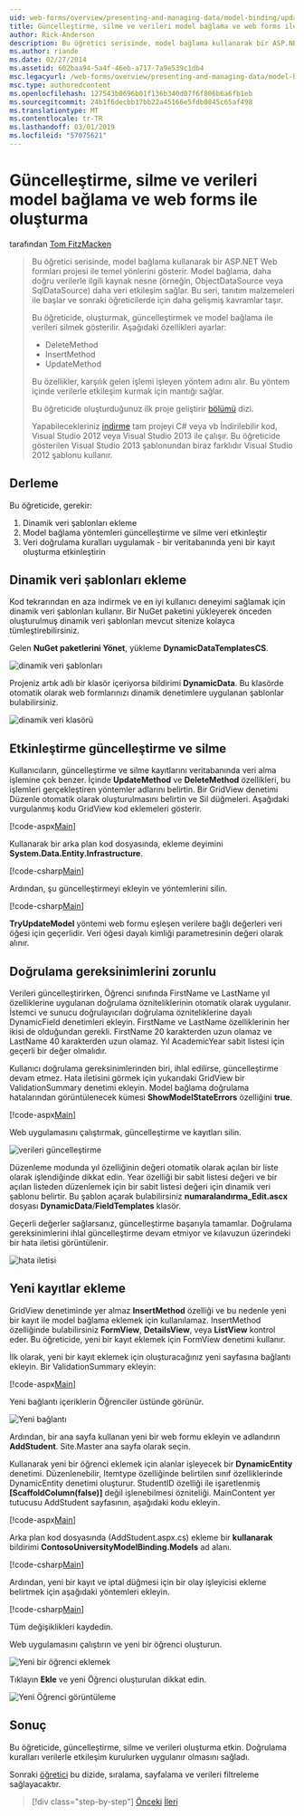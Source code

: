 ```yaml
---
uid: web-forms/overview/presenting-and-managing-data/model-binding/updating-deleting-and-creating-data
title: Güncelleştirme, silme ve verileri model bağlama ve web forms ile oluşturma | Microsoft Docs
author: Rick-Anderson
description: Bu öğretici serisinde, model bağlama kullanarak bir ASP.NET Web formları projesi ile temel yönlerini gösterir. Model bağlama veri etkileşimi daha fazla düz - sağlar...
ms.author: riande
ms.date: 02/27/2014
ms.assetid: 602baa94-5a4f-46eb-a717-7a9e539c1db4
msc.legacyurl: /web-forms/overview/presenting-and-managing-data/model-binding/updating-deleting-and-creating-data
msc.type: authoredcontent
ms.openlocfilehash: 127543b0696b01f136b340d07f6f806b6a6fb1eb
ms.sourcegitcommit: 24b1f6decbb17bb22a45166e5fdb0845c65af498
ms.translationtype: MT
ms.contentlocale: tr-TR
ms.lasthandoff: 03/01/2019
ms.locfileid: "57075621"
---
```

<a name="updating-deleting-and-creating-data-with-model-binding-and-web-forms"></a>Güncelleştirme, silme ve verileri model bağlama ve web forms ile oluşturma
====================
tarafından [Tom FitzMacken](https://github.com/tfitzmac)

> Bu öğretici serisinde, model bağlama kullanarak bir ASP.NET Web formları projesi ile temel yönlerini gösterir. Model bağlama, daha doğru verilerle ilgili kaynak nesne (örneğin, ObjectDataSource veya SqlDataSource) daha veri etkileşim sağlar. Bu seri, tanıtım malzemeleri ile başlar ve sonraki öğreticilerde için daha gelişmiş kavramlar taşır.
> 
> Bu öğreticide, oluşturmak, güncelleştirmek ve model bağlama ile verileri silmek gösterilir. Aşağıdaki özellikleri ayarlar:
> 
> - DeleteMethod
> - InsertMethod
> - UpdateMethod
> 
> Bu özellikler, karşılık gelen işlemi işleyen yöntem adını alır. Bu yöntem içinde verilerle etkileşim kurmak için mantığı sağlar.
> 
> Bu öğreticide oluşturduğunuz ilk proje geliştirir [bölümü](retrieving-data.md) dizi.
> 
> Yapabilecekleriniz [indirme](https://go.microsoft.com/fwlink/?LinkId=286116) tam projeyi C# veya vb İndirilebilir kod, Visual Studio 2012 veya Visual Studio 2013 ile çalışır. Bu öğreticide gösterilen Visual Studio 2013 şablonundan biraz farklıdır Visual Studio 2012 şablonu kullanır.


## <a name="what-youll-build"></a>Derleme

Bu öğreticide, gerekir:

1. Dinamik veri şablonları ekleme
2. Model bağlama yöntemleri güncelleştirme ve silme veri etkinleştir
3. Veri doğrulama kuralları uygulamak - bir veritabanında yeni bir kayıt oluşturma etkinleştirin

## <a name="add-dynamic-data-templates"></a>Dinamik veri şablonları ekleme

Kod tekrarından en aza indirmek ve en iyi kullanıcı deneyimi sağlamak için dinamik veri şablonları kullanır. Bir NuGet paketini yükleyerek önceden oluşturulmuş dinamik veri şablonları mevcut sitenize kolayca tümleştirebilirsiniz.

Gelen **NuGet paketlerini Yönet**, yükleme **DynamicDataTemplatesCS**.

![dinamik veri şablonları](updating-deleting-and-creating-data/_static/image1.png)

Projeniz artık adlı bir klasör içeriyorsa bildirimi **DynamicData**. Bu klasörde otomatik olarak web formlarınızı dinamik denetimlere uygulanan şablonlar bulabilirsiniz.

![dinamik veri klasörü](updating-deleting-and-creating-data/_static/image2.png)

## <a name="enable-updating-and-deleting"></a>Etkinleştirme güncelleştirme ve silme

Kullanıcıların, güncelleştirme ve silme kayıtlarını veritabanında veri alma işlemine çok benzer. İçinde **UpdateMethod** ve **DeleteMethod** özellikleri, bu işlemleri gerçekleştiren yöntemler adlarını belirtin. Bir GridView denetimi Düzenle otomatik olarak oluşturulmasını belirtin ve Sil düğmeleri. Aşağıdaki vurgulanmış kodu GridView kod eklemeleri gösterir.

[!code-aspx[Main](updating-deleting-and-creating-data/samples/sample1.aspx?highlight=4-5)]

Kullanarak bir arka plan kod dosyasında, ekleme deyimini **System.Data.Entity.Infrastructure**.

[!code-csharp[Main](updating-deleting-and-creating-data/samples/sample2.cs)]

Ardından, şu güncelleştirmeyi ekleyin ve yöntemlerini silin.

[!code-csharp[Main](updating-deleting-and-creating-data/samples/sample3.cs)]

**TryUpdateModel** yöntemi web formu eşleşen verilere bağlı değerleri veri öğesi için geçerlidir. Veri öğesi dayalı kimliği parametresinin değeri olarak alınır.

## <a name="enforce-validation-requirements"></a>Doğrulama gereksinimlerini zorunlu

Verileri güncelleştirirken, Öğrenci sınıfında FirstName ve LastName yıl özelliklerine uygulanan doğrulama özniteliklerinin otomatik olarak uygulanır. İstemci ve sunucu doğrulayıcıları doğrulama özniteliklerine dayalı DynamicField denetimleri ekleyin. FirstName ve LastName özelliklerinin her ikisi de olduğundan gerekli. FirstName 20 karakterden uzun olamaz ve LastName 40 karakterden uzun olamaz. Yıl AcademicYear sabit listesi için geçerli bir değer olmalıdır.

Kullanıcı doğrulama gereksinimlerinden biri, ihlal edilirse, güncelleştirme devam etmez. Hata iletisini görmek için yukarıdaki GridView bir ValidationSummary denetimi ekleyin. Model bağlama doğrulama hatalarından görüntülenecek kümesi **ShowModelStateErrors** özelliğini **true**. 

[!code-aspx[Main](updating-deleting-and-creating-data/samples/sample4.aspx)]

Web uygulamasını çalıştırmak, güncelleştirme ve kayıtları silin.

![verileri güncelleştirme](updating-deleting-and-creating-data/_static/image3.png)

Düzenleme modunda yıl özelliğinin değeri otomatik olarak açılan bir liste olarak işlendiğinde dikkat edin. Year özelliği bir sabit listesi değeri ve bir açılan listeden düzenlemek için bir sabit listesi değeri için dinamik veri şablonu belirtir. Bu şablon açarak bulabilirsiniz **numaralandırma\_Edit.ascx** dosyası **DynamicData**/**FieldTemplates** klasör.

Geçerli değerler sağlarsanız, güncelleştirme başarıyla tamamlar. Doğrulama gereksinimlerini ihlal güncelleştirme devam etmiyor ve kılavuzun üzerindeki bir hata iletisi görüntülenir.

![hata iletisi](updating-deleting-and-creating-data/_static/image4.png)

## <a name="add-new-records"></a>Yeni kayıtlar ekleme

GridView denetiminde yer almaz **InsertMethod** özelliği ve bu nedenle yeni bir kayıt ile model bağlama eklemek için kullanılamaz. InsertMethod özelliğinde bulabilirsiniz **FormView**, **DetailsView**, veya **ListView** kontrol eder. Bu öğreticide, yeni bir kayıt eklemek için FormView denetimi kullanır.

İlk olarak, yeni bir kayıt eklemek için oluşturacağınız yeni sayfasına bağlantı ekleyin. Bir ValidationSummary ekleyin:

[!code-aspx[Main](updating-deleting-and-creating-data/samples/sample5.aspx)]

Yeni bağlantı içeriklerin Öğrenciler üstünde görünür.

![Yeni bağlantı](updating-deleting-and-creating-data/_static/image5.png)

Ardından, bir ana sayfa kullanan yeni bir web formu ekleyin ve adlandırın **AddStudent**. Site.Master ana sayfa olarak seçin.

Kullanarak yeni bir öğrenci eklemek için alanlar işleyecek bir **DynamicEntity** denetimi. Düzenlenebilir, Itemtype özelliğinde belirtilen sınıf özelliklerinde DynamicEntity denetimi oluşturur. StudentID özelliği ile işaretlenmiş **[ScaffoldColumn(false)]** değil işlenebilmesi özniteliği. MainContent yer tutucusu AddStudent sayfasının, aşağıdaki kodu ekleyin.

[!code-aspx[Main](updating-deleting-and-creating-data/samples/sample6.aspx)]

Arka plan kod dosyasında (AddStudent.aspx.cs) ekleme bir **kullanarak** bildirimi **ContosoUniversityModelBinding.Models** ad alanı.

[!code-csharp[Main](updating-deleting-and-creating-data/samples/sample7.cs)]

Ardından, yeni bir kayıt ve iptal düğmesi için bir olay işleyicisi ekleme belirtmek için aşağıdaki yöntemleri ekleyin.

[!code-csharp[Main](updating-deleting-and-creating-data/samples/sample8.cs)]

Tüm değişiklikleri kaydedin.

Web uygulamasını çalıştırın ve yeni bir öğrenci oluşturun.

![Yeni bir öğrenci eklemek](updating-deleting-and-creating-data/_static/image6.png)

Tıklayın **Ekle** ve yeni Öğrenci oluşturulan dikkat edin.

![Yeni Öğrenci görüntüleme](updating-deleting-and-creating-data/_static/image7.png)

## <a name="conclusion"></a>Sonuç

Bu öğreticide, güncelleştirme, silme ve verileri oluşturma etkin. Doğrulama kuralları verilerle etkileşim kurulurken uygulanır olmasını sağladı.

Sonraki [öğretici](sorting-paging-and-filtering-data.md) bu dizide, sıralama, sayfalama ve verileri filtreleme sağlayacaktır.

> [!div class="step-by-step"]
> [Önceki](retrieving-data.md)
> [İleri](sorting-paging-and-filtering-data.md)
